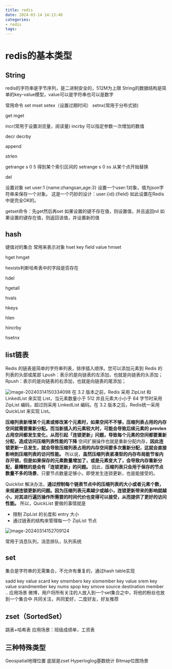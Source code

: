 ```yaml
---
title: redis
date: 2024-03-14 14:13:40
categories:
- redis
tags:
---
```


# redis的基本类型
## String
redis的字符串是字节序列，是二进制安全的，512M为上限
String的数据结构是简单的key-value模型，value可以是字符串也可以是数字

常用命令
set
mset
setex（设置过期时间）
setnx(常用于分布式锁)

get
mget

incr(常用于设置浏览量，阅读量)
incrby 可以指定参数一次增加的数值

decr
decrby

append

strlen

getrange s 0 5 得到某个索引区间的
setrange s 0 ss 从某个点开始替换

del

设置对象
set user:1 {name:zhangsan,age:3}
设置一个user:1对象，值为json字符串来保存一个对象。
这是一个巧妙的设计：user:{id}:{field} 如此设置在Redis中是完全OK的。

getset命令：先get然后再set
如果设置的键不存在值，则设置值，并且返回nil
如果设置的键存在值，则返回该值，并设置新的值

## hash
键值对的集合
常用来表示对象
hset key field value
hmset

hget
hmget

hexists判断哈希表中的字段是否存在

hdel

hgetall

hvals

hkeys

hlen

hincrby

hsetnx

## list链表
Redis 的链表是简单的字符串列表，排序插入顺序。您可以添加元素到 Redis 的列表的头部或尾部
Lpush：表示的是向链表的左添加，也就是向链表的头添加；
Rpush：表示的是向链表的右添加，也就是向链表的尾添加；

![image-20240314150334098](https://web-mhe.oss-cn-beijing.aliyuncs.com/hexo/image-20240314150334098.png)
在 3.2 版本之前，Redis 采用 ZipList 和 LinkedList 来实现 List，当元素数量小于 512 并且元素大小小于 64 字节时采用 ZipList 编码，超过则采用 LinkedList 编码。在 3.2 版本之后，Redis统一采用 QuickList 来实现 List。

**压缩列表新增某个元素或修改某个元素时，如果空间不不够，压缩列表占用的内存空间就需要重新分配。而当新插入的元素较大时，可能会导致后续元素的 prevlen 占用空间都发生变化，从而引起「连锁更新」问题，导致每个元素的空间都要重新分配，造成访问压缩列表性能的下降**
空间扩展操作也就是重新分配内存，**因此连锁更新一旦发生，就会导致压缩列表占用的内存空间要多次重新分配，这就会直接影响到压缩列表的访问性能。**
所以说，**虽然压缩列表紧凑型的内存布局能节省内存开销，但是如果保存的元素数量增加了，或是元素变大了，会导致内存重新分配，最糟糕的是会有「连锁更新」的问题。**
因此，**压缩列表只会用于保存的节点数量不多的场景**，只要节点数量足够小，即使发生连锁更新，也是能接受的。


Quicklist 解决办法，**通过控制每个链表节点中的压缩列表的大小或者元素个数，来规避连锁更新的问题。因为压缩列表元素越少或越小，连锁更新带来的影响就越小，对其进行遍历操作所需要的时间代价也变得可以接受，从而提供了更好的访问性能。**
所以，QuickList 要做的事情就是
- 限制 ZipList 的长度和 entry 大小
- 通过链表的结构来管理每一个 ZipList 节点

![image-20240314152709124](https://web-mhe.oss-cn-beijing.aliyuncs.com/hexo/image-20240314152709124.png)

常用于消息队列，消息排队，队列系统

## set
集合是字符串的无需集合，不允许有重复的，通过hash table实现

sadd key value
scard key
smembers key
sismember key value
srem key value
srandmember key nums
spop key
smove source destination member ..
应用场景 微博，用户将所有关注的人放入到一个set集合之中，将他的粉丝也放到一个集合中
共同关注，共同爱好，二度好友，好友推荐

## zset（SortedSet）
跳表+哈希表
应用场景：班级成绩单，工资表

## 三种特殊类型
Geospatial地理位置 底层是zset
Hyperloglog基数统计
Bitmap位图场景

